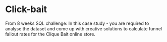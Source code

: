 # Click-bait
From 8 weeks SQL challenge: In this case study - you are required to analyse the dataset and come up with creative solutions to calculate funnel fallout rates for the Clique Bait online store.
